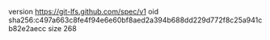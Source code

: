 version https://git-lfs.github.com/spec/v1
oid sha256:c497a663c8fe4f94e6e60bf8aed2a394b688dd229d772f8c25a941cb82e2aecc
size 268
